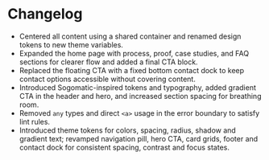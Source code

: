 # Changelog

- Centered all content using a shared container and renamed design tokens to new theme variables.
- Expanded the home page with process, proof, case studies, and FAQ sections for clearer flow and added a final CTA block.
- Replaced the floating CTA with a fixed bottom contact dock to keep contact options accessible without covering content.
- Introduced Sogomatic-inspired tokens and typography, added gradient CTA in the header and hero, and increased section spacing for breathing room.
- Removed `any` types and direct `<a>` usage in the error boundary to satisfy lint rules.
- Introduced theme tokens for colors, spacing, radius, shadow and gradient text; revamped navigation pill, hero CTA, card grids, footer and contact dock for consistent spacing, contrast and focus states.
